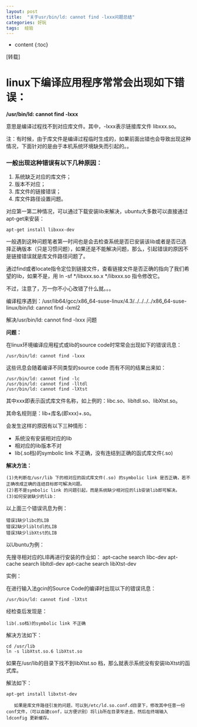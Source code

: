 ```yaml
---
layout: post
title:	"关于usr/bin/ld: cannot find -lxxx问题总结"
categories: 好玩
tags:  经验
---
```


* content
{:toc}


[转载]




# linux下编译应用程序常常会出现如下错误：

**/usr/bin/ld: cannot find -lxxx**

意思是编译过程找不到对应库文件。其中，-lxxx表示链接库文件 libxxx.so。

注：有时候，由于库文件是编译过程临时生成的，如果前面出错也会导致出现这种情况，下面针对的是由于本机系统环境缺失而引起的。。

### 一般出现这种错误有以下几种原因：

1. 系统缺乏对应的库文件；
2. 版本不对应；
3. 库文件的链接错误；
4. 库文件路径设置问题。

  对应第一第二种情况，可以通过下载安装lib来解决，ubuntu大多数可以直接通过apt-get来安装：

`apt-get install libxxx-dev`

  一般遇到这种问题笔者第一时间也是会去检查系统是否已安装该lib或者是否已选择正确版本（只是习惯问题），如果还是不能解决问题，那么，引起错误的原因不是链接错误就是库文件路径问题了。

  通过find或者locate指令定位到链接文件，查看链接文件是否正确的指向了我们希望的lib，如果不是，用 ln -sf */libxxx.so.x */libxxx.so 指令修改它。

不过，注意了，万一你不小心改错了什么就。。。

编译程序遇到：/usr/lib64/gcc/x86_64-suse-linux/4.3/../../../../x86_64-suse-linux/bin/ld: cannot find -lxml2

解决/usr/bin/ld: cannot find -lxxx 问题

**问题：**

在linux环境编译应用程式或lib的source code时常常会出现如下的错误讯息：

`/usr/bin/ld: cannot find -lxxx`

这些讯息会随着编译不同类型的source code 而有不同的结果出来如：

	/usr/bin/ld: cannot find -lc
	/usr/bin/ld: cannot find -lltdl
	/usr/bin/ld: cannot find -lXtst

其中xxx即表示函式库文件名称，如上例的：libc.so、libltdl.so、libXtst.so。

其命名规则是：lib+库名(即xxx)+.so。

会发生这样的原因有以下三种情形：

* 系统没有安装相对应的lib
* 相对应的lib版本不对
* lib(.so档)的symbolic link 不正确，没有连结到正确的函式库文件(.so)

**解决方法：**

	(1)先判断在/usr/lib 下的相对应的函式库文件(.so) 的symbolic link 是否正确，若不正确改成正确的连结目标即可解决问题。
	(2)若不是symbolic link 的问题引起，而是系统缺少相对应的lib安装lib即可解决。
	(3)如何安装缺少的lib：

以上面三个错误讯息为例：

	错误1缺少libc的LIB
	错误2缺少libltdl的LIB
	错误3缺少libXtst的LIB

以Ubuntu为例：

先搜寻相对应的LIB再进行安装的作业如：
	apt-cache search libc-dev
	apt-cache search libltdl-dev
	apt-cache search libXtst-dev

实例：

在进行输入法gcin的Source Code的编译时出现以下的错误讯息：

	/usr/bin/ld: cannot find -lXtst

经检查后发现是：

	lib(.so档)的symbolic link 不正确

解决方法如下：

	cd /usr/lib
	ln -s libXtst.so.6 libXtst.so

如果在/usr/lib的目录下找不到libXtst.so 档，那么就表示系统没有安装libXtst的函式库。

解法如下：

	apt-get install libxtst-dev

       如果是库文件路径引发的问题，可以到/etc/ld.so.conf.d目录下，修改其中任意一份conf文件，（可以自建conf，以方便识别）将lib所在目录写进去，然后在终端输入 ldconfig 更新缓存。


